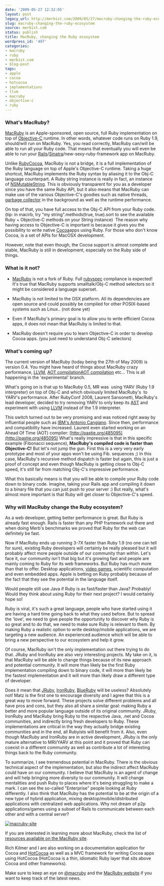 ```yaml
---
date: '2009-05-27 12:32:05'
layout: post
legacy_url: http://merbist.com/2009/05/27/macruby-changing-the-ruby-ecosystem/
slug: macruby-changing-the-ruby-ecosystem
source: merbist.com
status: publish
title: MacRuby, changing the Ruby ecosystem
wordpress_id: '497'
categories:
- macruby
- ruby
- merbist.com
- blog-post
tags:
- apple
- cocoa
- hotcocoa
- implementations
- llvm
- macruby
- objective-c
- ruby
---
```


### What's MacRuby?


[MacRuby](http://www.macruby.org/) is an Apple-sponsored, open source, full Ruby implementation on top of [Objective-C](http://en.wikipedia.org/wiki/Objective-C) runtime. In other words, whatever code runs on Ruby 1.9, should/will run on MacRuby. Yes, you read correctly, MacRuby can/will be able to run all your Ruby code. That means that eventually you will even be able to run your [Rails](http://en.wikipedia.org/wiki/Ruby%20on%20Rails)/[Sinatra](http://en.wikipedia.org/wiki/Sinatra%20%28software%29)/new-sexy-ruby-framework app on MacRuby.

Unlike [RubyCocoa](http://en.wikipedia.org/wiki/RubyCocoa), MacRuby is not a bridge, it is a full implementation of the Ruby language on top of Apple's Objective-C runtime. Taking a huge shortcut, MacRuby implements the Ruby syntax by aliasing it to the Obj-C language counterpart. A Ruby string instance is really in fact, an instance of [NSMutableString](http://developer.apple.com/documentation/Cocoa/Reference/Foundation/Classes/NSMutableString_Class/Reference/Reference.html). This is obviously transparent for you as a developer since you have the same Ruby API, but it also means that MacRuby can make use of the various Objective-C's goodies such as native threads, [ garbage collector](http://en.wikipedia.org/wiki/Objective-c#Garbage_collection) in the background as well as the runtime performance.

On top of that, you have full access to the Obj-C API from your Ruby code. (tip: in macirb, try "my string".methods(true, true).sort to see the available Ruby + Objective-C methods on your String instance)  The reason why having access to Objective-C is important is because it gives you the possibility to write native [Cocoa](http://en.wikipedia.org/wiki/Cocoa%20%28API%29)apps using Ruby. For those who don't know Cocoa, is a set of APIs for MacOSX development.

However, note that even though, the Cocoa support is almost complete and stable, MacRuby is still in development, especially on the Ruby side of things.


### What is it not?





	
  * [MacRuby](http://www.macruby.org/) is not a fork of Ruby. Full [rubyspec](http://rubyspec.org/) compliance is expected! It's true that MacRuby supports smalltalk/Obj-C method selectors so it might be considered a language superset.

	
  * MacRuby is not limited to the OSX platform. All its dependencies are open source and could possibly be compiled for other POSIX-based systems such as Linux.. (not done yet)

	
  * Even if MacRuby's primary goal is to allow you to write efficient Cocoa apps, it does not mean that MacRuby is limited to that.

	
  * MacRuby doesn't require you to learn Objective-C in order to develop Cocoa apps. (you just need to understand Obj-C selectors)




### What's coming up?


The current version of MacRuby (today being the 27th of May 2009) is version 0.4. You might have heard of things about MacRuby crazy performance, [LLVM](http://en.wikipedia.org/wiki/Low%20Level%20Virtual%20Machine), [AOT compilation](http://en.wikipedia.org/wiki/AOT%20compiler)[AOT compilation](http://en.wikipedia.org/wiki/AOT%20compiler) etc... This is all happening in the 'experimental' branch.

What's going on is that up to MacRuby 0.5, MR was  using YARV (Ruby 1.9 interpreter) on top of Obj-C and which obviously limited MacRuby's  to YARV's performance. After RubyConf 2008, Laurent Sansonetti, MacRuby's lead developer, decided to try removing YARV to only keep its [AST](http://en.wikipedia.org/wiki/Abstract_syntax_tree) and experiment with using [LLVM](http://en.wikipedia.org/wiki/Llvm) instead of the 1.9 interpreter.

This switch turned out to be very promising and was noticed right away by influential people such as [IBM's Antonio Cangiano](http://antoniocangiano.com/2009/03/29/why-macruby-matters/). Since then, performance and compatibility have increased. Laurent even started working on an Ahead Of Time (AOT) compiler: [http://pastie.org/485095](http://pastie.org/485095) What's really impressive is that in this specific example (Fibonacci sequence), **MacRuby's compiled code is faster than Objective-C!** But let's not jump the gun. First this is a very very early prototype and most of your apps won't be using Fib. sequences ;) In this case, MacRuby's recursive method dispatch is faster but again, this is just a proof of concept and even though MacRuby is getting close to Obj-C speed, it's still far from matching Obj-C's impressive performance.

What this basically means is that you will be able to compile your Ruby code down to binary code. Imagine, taking your Rails app and compiling it down to a binary file that you can just push to your server :) But really, what's almost more important is that Ruby will get closer to Objective-C's speed.


### Why will MacRuby change the Ruby ecosystem?


As a web developer, getting better performance is great. But Ruby is already fast enough. Rails is faster than any PHP framework out there and when doing Merb's benchmarks we proved that Ruby for the web can definitely be fast.

Now if MacRuby ends up running 3-7X faster than Ruby 1.9 (no one can tell for sure), existing Ruby developers will certainly be really pleased but it will probably affect more people outside of our community than within. Let's face it, our community isn't that big but it's growing fast and people are mainly coming to Ruby for its web frameworks. But Ruby has much more than that to offer. Desktop applications, [video games](http://www.railsenvy.com/2009/5/11/rubystein-ruby-meets-wolfenstein), scientific computation and even embedded apps. Apple is betting on Ruby probably because of the fact that they see the potential in the language itself.

Would people still use Java if Ruby is as fast/faster than Java? Probably! Would they think about using Ruby for their next project? I would certainly hope so!

Ruby is viral, it's such a great language, people who have started using it are having a hard time going back to what they used before. But to spread the 'love', we need to give people the opportunity to discover why Ruby is so great and to do that, we need to make sure Ruby is relevant to them. By making Ruby a realistic option to write desktop/mobile applications, we are targeting a new audience. An experienced audience which will be able to bring a new perspective to our ecosystem and help it grow.

Of course, MacRuby isn't the only implementation out there trying to do that. JRuby and IronRuby are also very interesting projects. My take on it, is that MacRuby will be able to change things because of its new approach and potential community. It will more than likely be the first Ruby implementation compiling down to binary code, it will more than likely be the fastest implementation and it will more than likely draw a different type of developer.

Does it mean that [JRuby](http://jruby.codehaus.org/), [IronRuby](http://www.ironruby.net/), [BlueRuby](http://www.infoq.com/news/2009/04/ruby-on-sap) will be useless? Absolutely not! Matz is the first one to encourage diversity and I agree that this is a great way to move forward. These projects solve different problems and all have pros and cons, but they also all share a similar goal: making Ruby a better and more popular language outside of its original community. JRuby, IronRuby and MacRuby bring Ruby to the respective Java, .net and Cocoa communities, and indirectly bring fresh developers to Ruby. These implementations are critical in the way they actually bridge existing communities and in the end, all Rubyists will benefit from it. Also, even though MacRuby and IronRuby are in active development, JRuby is the only mature alternative to MRI/YARV at this point and it proved that Ruby can coexist in a different community as well as contribute a lot of interesting things back to the Ruby community.

To summarize, I see tremendous potential in MacRuby. There is the obvious technical aspect of the implementation, but also the indirect affect MacRuby could have on our community. I believe that MacRuby is an agent of change and will help bringing more diversity to our community. It will change mentalities and push Ruby to places where it's being struggling to make a mark. I can see the so-called "Enterprise" people looking at Ruby differently. I also think that MacRuby has the potential to be at the origin of a new type of hybrid application, mixing desktop/mobile/distributed applications with centralized web applications. Why not dream of p2p applications/games using a subset of Rails to communicate between each other and with a central server?

[![macruby-site](http://merbist.com/wp-content/uploads/2009/05/macruby-site.jpg)](http://macruby.org)

If you are interested in learning more about MacRuby, check the list of [resources available on the MacRuby site](http://www.macruby.org/documentation.html).

Rich Kilmer and I are also working on a documentation application for Cocoa and [HotCocoa](http://www.macruby.org/hotcocoa.html) as well as a MVC framework for writing Cocoa apps using HotCocoa (HotCocoa is a thin, idiomatic Ruby layer that sits above Cocoa and other frameworks).

Make sure to keep an eye on [@macruby](http://twitter.com/macruby) and the [MacRuby website](http://macruby.org) if you want to keep track of the latest news.

